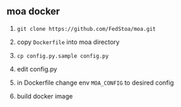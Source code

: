 moa docker
---

1. `git clone https://github.com/FedStoa/moa.git`

2. copy `Dockerfile` into moa directory

3. `cp config.py.sample config.py`

4. edit config.py

5. in Dockerfile change env `MOA_CONFIG` to desired config

6. build docker image